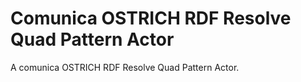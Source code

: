 # Comunica OSTRICH RDF Resolve Quad Pattern Actor

A comunica OSTRICH RDF Resolve Quad Pattern Actor.
